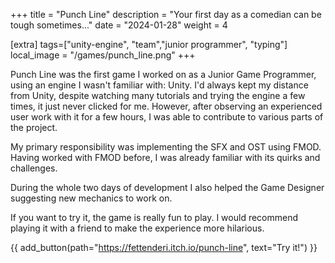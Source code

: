 +++
title = "Punch Line"
description = "Your first day as a comedian can be tough sometimes..."
date = "2024-01-28"
weight = 4

[extra]
tags=["unity-engine", "team","junior programmer", "typing"]
local_image = "/games/punch_line.png"
+++

Punch Line was the first game I worked on as a Junior Game Programmer, using an engine I wasn't familiar with: Unity. I'd always kept my distance from Unity, despite watching many tutorials and trying the engine a few times, it just never clicked for me. However, after observing an experienced user work with it for a few hours, I was able to contribute to various parts of the project.

My primary responsibility was implementing the SFX and OST using FMOD. Having worked with FMOD before, I was already familiar with its quirks and challenges.

During the whole two days of development I also helped the Game Designer suggesting new mechanics to work on.

If you want to try it, the game is really fun to play. I would recommend playing it with a friend to make the experience more hilarious.

{{ add_button(path="https://fettenderi.itch.io/punch-line", text="Try it!") }}